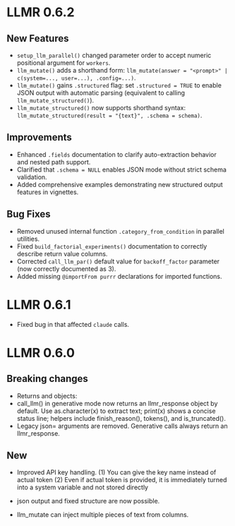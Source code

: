 # LLMR 0.6.2

## New Features

- `setup_llm_parallel()` changed parameter order to accept numeric positional argument for `workers`.
- `llm_mutate()` adds a shorthand form: `llm_mutate(answer = "<prompt>" | c(system=..., user=...), .config=...)`.
- `llm_mutate()` gains `.structured` flag: set `.structured = TRUE` to enable JSON output with automatic parsing (equivalent to calling `llm_mutate_structured()`).
- `llm_mutate_structured()` now supports shorthand syntax: `llm_mutate_structured(result = "{text}", .schema = schema)`.

## Improvements

- Enhanced `.fields` documentation to clarify auto-extraction behavior and nested path support.
- Clarified that `.schema = NULL` enables JSON mode without strict schema validation.
- Added comprehensive examples demonstrating new structured output features in vignettes.

## Bug Fixes

- Removed unused internal function `.category_from_condition` in parallel utilities.
- Fixed `build_factorial_experiments()` documentation to correctly describe return value columns.
- Corrected `call_llm_par()` default value for `backoff_factor` parameter (now correctly documented as 3).
- Added missing `@importFrom purrr` declarations for imported functions.

# LLMR 0.6.1
- Fixed bug in that affected `claude` calls.

# LLMR 0.6.0

## Breaking changes

- Returns and objects:
- call_llm() in generative mode now returns an llmr_response object by default. Use as.character(x) to extract text; print(x) shows a concise status line; helpers include finish_reason(), tokens(), and is_truncated().
- Legacy json= arguments are removed. Generative calls always return an llmr_response.

## New

- Improved API key handling. 
	(1) You can give the key name instead of actual token
	(2) Even if actual token is provided, it is immediately turned into a system variable and not stored directly

- json output and fixed structure are now possible.
- llm_mutate can inject multiple pieces of text from columns.
